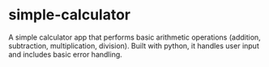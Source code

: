 # simple-calculator
A simple calculator app that performs basic arithmetic operations (addition, subtraction, multiplication, division). Built with python, it handles user input and includes basic error handling.
